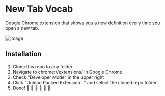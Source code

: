 # New Tab Vocab

Google Chrome extension that shows you a new definition every time you open a new tab.

![image](https://user-images.githubusercontent.com/6979737/36795477-c0e5ac70-1c68-11e8-9b73-f1cfd576549a.png)

## Installation

1. Clone this repo to any folder
1. Navigate to chrome://extensions/ in Google Chrome
1. Check "Developer Mode" in the upper right
1. Click "Unload Packed Extension..." and select the cloned repo folder
1. Done! :tada: :balloon: :confetti_ball: :tada: :balloon: :confetti_ball:
